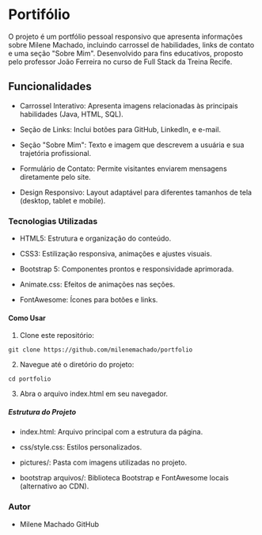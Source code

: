 # Portifólio
O projeto é um portfólio pessoal responsivo que apresenta informações sobre Milene Machado, incluindo carrossel de habilidades, links de contato e uma seção "Sobre Mim". 
Desenvolvido para fins educativos, proposto pelo professor João Ferreira no curso de Full Stack da Treina Recife. 

## Funcionalidades 

- Carrossel Interativo: Apresenta imagens relacionadas às principais habilidades (Java, HTML, SQL).

- Seção de Links: Inclui botões para GitHub, LinkedIn, e e-mail.

- Seção "Sobre Mim": Texto e imagem que descrevem a usuária e sua trajetória profissional.

- Formulário de Contato: Permite visitantes enviarem mensagens diretamente pelo site.

- Design Responsivo: Layout adaptável para diferentes tamanhos de tela (desktop, tablet e mobile).

### Tecnologias Utilizadas

- HTML5: Estrutura e organização do conteúdo.

- CSS3: Estilização responsiva, animações e ajustes visuais.

- Bootstrap 5: Componentes prontos e responsividade aprimorada.

- Animate.css: Efeitos de animações nas seções.

- FontAwesome: Ícones para botões e links.

 #### Como Usar

1. Clone este repositório:
```
git clone https://github.com/milenemachado/portfolio
```
2. Navegue até o diretório do projeto:
```
cd portfolio
```
3. Abra o arquivo index.html em seu navegador.

##### Estrutura do Projeto

- index.html: Arquivo principal com a estrutura da página.

- css/style.css: Estilos personalizados.

- pictures/: Pasta com imagens utilizadas no projeto.

- bootstrap arquivos/: Biblioteca Bootstrap e FontAwesome locais (alternativo ao CDN).

### Autor

- Milene Machado
GitHub
